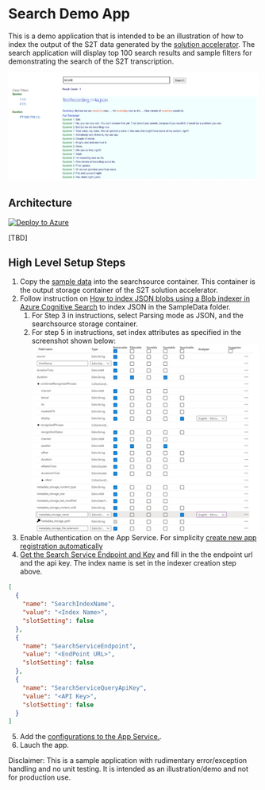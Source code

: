 # Search Demo App

This is a demo application that is intended to be an illustration of how to index the output of the S2T data generated by the [solution accelerator](https://github.com/Azure-Samples/cognitive-services-speech-sdk/blob/master/samples/batch/batch-ingestion-client/Setup/guide.md). The search application will display top 100 search results and sample filters for demonstrating the search of the S2T transcription.

![Result Display](/images/result.JPG)

## Architecture
[![Deploy to Azure](https://aka.ms/deploytoazurebutton)](/templates/template.json)

[TBD]

## High Level Setup Steps

1. Copy the [sample data](/searchqueryapp/SampleData) into the searchsource container. This container is the output storage container of the S2T solution accelerator.
1. Follow instruction on [How to index JSON blobs using a Blob indexer in Azure Cognitive Search](https://docs.microsoft.com/en-us/azure/search/search-howto-index-json-blobs#:~:text=Parsing%20modes%20%20%20%20parsingMode%20%20,mode%20if%20your%20blobs%20consist%20o%20..., "") to index JSON in the SampleData folder.
    1. For Step 3 in instructions, select Parsing mode as JSON, and the searchsource storage container.
    2. For step 5 in instructions, set index attributes as specified in the screenshot shown below:
    ![Index Definition](/images/indexdefinition.JPG)
1. Enable Authentication on the App Service. For simplicity [create new app registration automatically](https://docs.microsoft.com/en-us/azure/app-service/configure-authentication-provider-aad#-create-a-new-app-registration-automatically)
1. [Get the Search Service Endpoint and Key](https://docs.microsoft.com/en-us/azure/search/search-semi-structured-data#get-a-key-and-url) and fill in the the endpoint url and the api key. The index name is set in the indexer creation step above.

  ```json
  [
    {
      "name": "SearchIndexName",
      "value": "<Index Name>",
      "slotSetting": false
    },
    {
      "name": "SearchServiceEndpoint",
      "value": "<EndPoint URL>",
      "slotSetting": false
    },
    {
      "name": "SearchServiceQueryApiKey",
      "value": "<API Key>",
      "slotSetting": false
    }
  ]
  ```

5. Add the [configurations to the App Service.](https://docs.microsoft.com/en-us/azure/app-service/configure-common#edit-in-bulk).
1. Lauch the app.

Disclaimer: This is a sample application with rudimentary error/exception handling and no unit testing. It is intended as an illustration/demo and not for production use.
